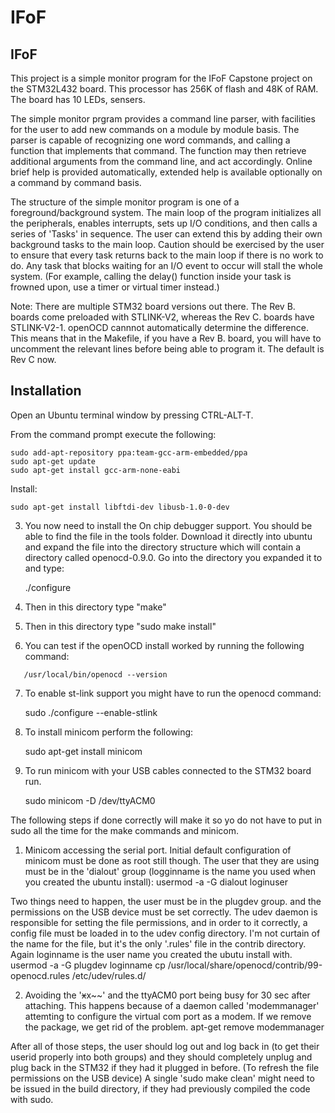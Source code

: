 IFoF 
=======

IFoF 
--------


This project is a simple monitor program for the IFoF Capstone project on the STM32L432 board. 
This processor has 256K of flash and 48K of RAM. The board has 10 LEDs, sensers.

The simple monitor prgram provides a command line parser, with facilities for the user to add new commands on a module by module basis. The parser is capable of recognizing one word commands, and calling a function that implements that command. The function may then retrieve additional arguments from the command line, and act accordingly. Online brief help is provided automatically, extended help is available optionally on a command by command basis. 

The structure of the simple monitor program is one of a foreground/background system. The main loop of the program initializes all the peripherals, enables interrupts, sets up I/O conditions, and then calls a series of 'Tasks' in sequence. The user can extend this by adding their own background tasks to the main loop. Caution should be exercised by the user to ensure that every task returns back to the main loop if there is no work to do. Any task that blocks waiting for an I/O event to occur will stall the whole system. (For example, calling the delay() function inside your task is frowned upon, use a timer or virtual timer instead.)

Note: There are multiple STM32 board versions out there.
The Rev B. boards come preloaded with STLINK-V2, whereas the Rev C. boards have STLINK-V2-1. openOCD cannnot automatically determine the difference. This means that in the Makefile, if you have a Rev B. board, you will have to uncomment the relevant lines before being able to program it. The default is Rev C now.

Installation
-------------

Open an Ubuntu terminal window by pressing CTRL-ALT-T.


From the command prompt execute the following:

    sudo add-apt-repository ppa:team-gcc-arm-embedded/ppa
    sudo apt-get update
    sudo apt-get install gcc-arm-none-eabi

Install:

    sudo apt-get install libftdi-dev libusb-1.0-0-dev

 3. You now need to install the On chip debugger support. You should be able to find the file in the tools folder. Download it directly into ubuntu and expand the file into the directory structure which will contain a directory called openocd-0.9.0. Go into the directory you expanded it to and type:

     ./configure

 4. Then in this directory type "make"

 5. Then in this directory type "sudo make install"

 6. You can test if the openOCD install worked by running the following command:
 ```
    /usr/local/bin/openocd --version
 ```
 7. To enable st-link support you might have to run the openocd command:

      sudo ./configure --enable-stlink

 8. To install minicom perform the following:

    sudo apt-get install minicom
 
 9. To run minicom with your USB cables connected to the STM32 board run. 

    sudo minicom -D /dev/ttyACM0
 
The following steps if done correctly will make it so yo do not have to put in sudo all the time for the make commands and minicom.

  1. Minicom accessing the serial port. Initial default configuration of minicom must be done as root still though. The user that they are using must be in the 'dialout' group (logginname is the name you used when you created the ubuntu install):
     usermod -a -G dialout loginuser
 
Two things need to happen, the user must be in the plugdev group. and the permissions on the USB device must be set correctly. The udev daemon is responsible for setting the file permissions, and in order to it correctly, a config file must be loaded in to the udev config directory. I'm not curtain of the name for the file, but it's the only '.rules' file in the contrib directory. Again loginname is the user name you created the ubutu install with.
    usermod -a -G plugdev loginname
    cp /usr/local/share/openocd/contrib/99-openocd.rules /etc/udev/rules.d/

2. Avoiding the '~~x~~x~~' and the ttyACM0 port being busy for 30 sec after attaching. This happens because of a daemon called 'modemmanager' attemting to configure the virtual com port as a modem. If we remove the package, we get rid of the problem. 
    apt-get remove modemmanager

After all of those steps, the user should log out and log back in (to get their userid properly into both groups) and they should completely unplug and plug back in the STM32 if they had it plugged in before. (To refresh the file permissions on the USB device) A single 'sudo make clean' might need to be issued in the build directory, if they had previously compiled the code with sudo. 

